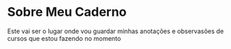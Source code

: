 <h1>Sobre Meu Caderno</h1>

Este vai ser o lugar onde vou guardar minhas anotações e observasões de cursos que estou fazendo no momento